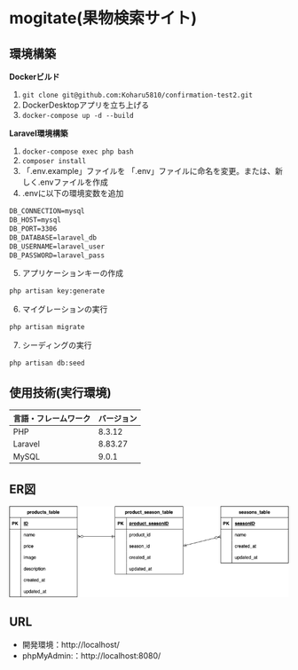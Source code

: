 # mogitate(果物検索サイト)

## 環境構築
**Dockerビルド**
1. `git clone git@github.com:Koharu5810/confirmation-test2.git`
2. DockerDesktopアプリを立ち上げる
3. `docker-compose up -d --build`


**Laravel環境構築**
1. `docker-compose exec php bash`
2. `composer install`
3. 「.env.example」ファイルを 「.env」ファイルに命名を変更。または、新しく.envファイルを作成
4. .envに以下の環境変数を追加
``` text
DB_CONNECTION=mysql
DB_HOST=mysql
DB_PORT=3306
DB_DATABASE=laravel_db
DB_USERNAME=laravel_user
DB_PASSWORD=laravel_pass
```
5. アプリケーションキーの作成
``` bash
php artisan key:generate
```

6. マイグレーションの実行
``` bash
php artisan migrate
```

7. シーディングの実行
``` bash
php artisan db:seed
```

## 使用技術(実行環境)
| 言語・フレームワーク | バージョン |
| -------------------- | ---------- |
| PHP                  | 8.3.12     |
| Laravel              | 8.83.27    |
| MySQL                | 9.0.1      |

## ER図
![alt](erd.png)

## URL
- 開発環境：http://localhost/
- phpMyAdmin:：http://localhost:8080/